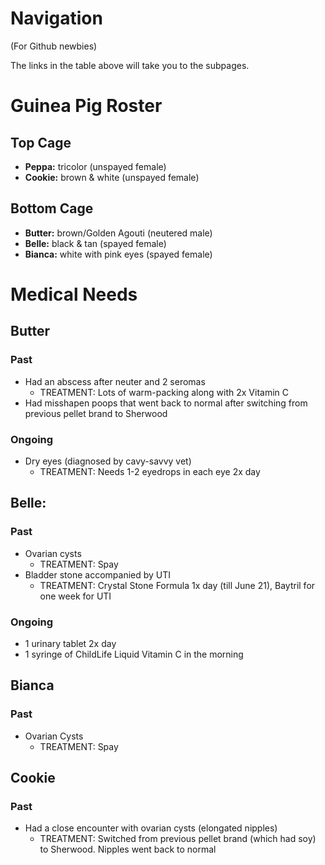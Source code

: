 # Navigation
(For Github newbies)

The links in the table above will take you to the subpages.

# Guinea Pig Roster

## Top Cage
- **Peppa:** tricolor (unspayed female)
- **Cookie:** brown & white (unspayed female)

## Bottom Cage
- **Butter:** brown/Golden Agouti (neutered male)
- **Belle:** black & tan (spayed female)
- **Bianca:** white with pink eyes (spayed female)

# Medical Needs

## Butter
### Past
- Had an abscess after neuter and 2 seromas
	- TREATMENT: Lots of warm-packing along with 2x Vitamin C
- Had misshapen poops that went back to normal after switching from previous pellet brand to Sherwood

### Ongoing
- Dry eyes (diagnosed by cavy-savvy vet)
	- TREATMENT: Needs 1-2 eyedrops in each eye 2x day
	
## Belle:

### Past
- Ovarian cysts
	- TREATMENT: Spay
- Bladder stone accompanied by UTI
	- TREATMENT: Crystal Stone Formula 1x day (till June 21), Baytril for one week for UTI
	
### Ongoing
- 1 urinary tablet 2x day
- 1 syringe of ChildLife Liquid Vitamin C in the morning

## Bianca

### Past
- Ovarian Cysts
	- TREATMENT: Spay
	
## Cookie

### Past
- Had a close encounter with ovarian cysts (elongated nipples)
	- TREATMENT: Switched from previous pellet brand (which had soy) to Sherwood. Nipples went back to normal